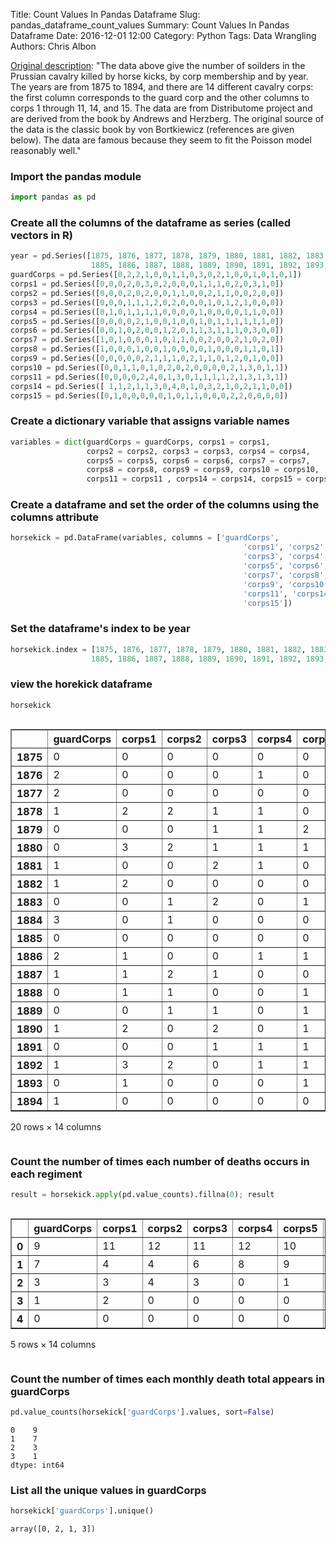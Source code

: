 Title: Count Values In Pandas Dataframe
Slug: pandas_dataframe_count_values
Summary: Count Values In Pandas Dataframe
Date: 2016-12-01 12:00
Category: Python
Tags: Data Wrangling
Authors: Chris Albon



[Original description](http://www.math.uah.edu/stat/data/HorseKicks.html): "The data above give the number of soilders in the Prussian cavalry killed by horse kicks, by corp membership and by year. The years are from 1875 to 1894, and there are 14 different cavalry corps: the first column corresponds to the guard corp and the other columns to corps 1 through 11, 14, and 15. The data are from Distributome project and are derived from the book by Andrews and Herzberg. The original source of the data is the classic book by von Bortkiewicz (references are given below). The data are famous because they seem to fit the Poisson model reasonably well."

### Import the pandas module


```python
import pandas as pd
```

### Create all the columns of the dataframe as series (called vectors in R)


```python
year = pd.Series([1875, 1876, 1877, 1878, 1879, 1880, 1881, 1882, 1883, 1884, 
                  1885, 1886, 1887, 1888, 1889, 1890, 1891, 1892, 1893, 1894])
guardCorps = pd.Series([0,2,2,1,0,0,1,1,0,3,0,2,1,0,0,1,0,1,0,1])
corps1 = pd.Series([0,0,0,2,0,3,0,2,0,0,0,1,1,1,0,2,0,3,1,0])
corps2 = pd.Series([0,0,0,2,0,2,0,0,1,1,0,0,2,1,1,0,0,2,0,0])
corps3 = pd.Series([0,0,0,1,1,1,2,0,2,0,0,0,1,0,1,2,1,0,0,0])
corps4 = pd.Series([0,1,0,1,1,1,1,0,0,0,0,1,0,0,0,0,1,1,0,0])
corps5 = pd.Series([0,0,0,0,2,1,0,0,1,0,0,1,0,1,1,1,1,1,1,0])
corps6 = pd.Series([0,0,1,0,2,0,0,1,2,0,1,1,3,1,1,1,0,3,0,0])
corps7 = pd.Series([1,0,1,0,0,0,1,0,1,1,0,0,2,0,0,2,1,0,2,0])
corps8 = pd.Series([1,0,0,0,1,0,0,1,0,0,0,0,1,0,0,0,1,1,0,1])
corps9 = pd.Series([0,0,0,0,0,2,1,1,1,0,2,1,1,0,1,2,0,1,0,0])
corps10 = pd.Series([0,0,1,1,0,1,0,2,0,2,0,0,0,0,2,1,3,0,1,1])
corps11 = pd.Series([0,0,0,0,2,4,0,1,3,0,1,1,1,1,2,1,3,1,3,1])
corps14 = pd.Series([ 1,1,2,1,1,3,0,4,0,1,0,3,2,1,0,2,1,1,0,0])
corps15 = pd.Series([0,1,0,0,0,0,0,1,0,1,1,0,0,0,2,2,0,0,0,0])
```

### Create a dictionary variable that assigns variable names


```python
variables = dict(guardCorps = guardCorps, corps1 = corps1, 
                 corps2 = corps2, corps3 = corps3, corps4 = corps4, 
                 corps5 = corps5, corps6 = corps6, corps7 = corps7, 
                 corps8 = corps8, corps9 = corps9, corps10 = corps10, 
                 corps11 = corps11 , corps14 = corps14, corps15 = corps15)
```

### Create a dataframe and set the order of the columns using the columns attribute


```python
horsekick = pd.DataFrame(variables, columns = ['guardCorps', 
                                                    'corps1', 'corps2', 
                                                    'corps3', 'corps4', 
                                                    'corps5', 'corps6', 
                                                    'corps7', 'corps8', 
                                                    'corps9', 'corps10', 
                                                    'corps11', 'corps14', 
                                                    'corps15'])
```

### Set the dataframe's index to be year


```python
horsekick.index = [1875, 1876, 1877, 1878, 1879, 1880, 1881, 1882, 1883, 1884, 
                  1885, 1886, 1887, 1888, 1889, 1890, 1891, 1892, 1893, 1894]
```

### view the horekick dataframe


```python
horsekick
```




<div style="max-height:1000px;max-width:1500px;overflow:auto;">
<table border="1" class="dataframe">
  <thead>
    <tr style="text-align: right;">
      <th></th>
      <th>guardCorps</th>
      <th>corps1</th>
      <th>corps2</th>
      <th>corps3</th>
      <th>corps4</th>
      <th>corps5</th>
      <th>corps6</th>
      <th>corps7</th>
      <th>corps8</th>
      <th>corps9</th>
      <th>corps10</th>
      <th>corps11</th>
      <th>corps14</th>
      <th>corps15</th>
    </tr>
  </thead>
  <tbody>
    <tr>
      <th>1875</th>
      <td> 0</td>
      <td> 0</td>
      <td> 0</td>
      <td> 0</td>
      <td> 0</td>
      <td> 0</td>
      <td> 0</td>
      <td> 1</td>
      <td> 1</td>
      <td> 0</td>
      <td> 0</td>
      <td> 0</td>
      <td> 1</td>
      <td> 0</td>
    </tr>
    <tr>
      <th>1876</th>
      <td> 2</td>
      <td> 0</td>
      <td> 0</td>
      <td> 0</td>
      <td> 1</td>
      <td> 0</td>
      <td> 0</td>
      <td> 0</td>
      <td> 0</td>
      <td> 0</td>
      <td> 0</td>
      <td> 0</td>
      <td> 1</td>
      <td> 1</td>
    </tr>
    <tr>
      <th>1877</th>
      <td> 2</td>
      <td> 0</td>
      <td> 0</td>
      <td> 0</td>
      <td> 0</td>
      <td> 0</td>
      <td> 1</td>
      <td> 1</td>
      <td> 0</td>
      <td> 0</td>
      <td> 1</td>
      <td> 0</td>
      <td> 2</td>
      <td> 0</td>
    </tr>
    <tr>
      <th>1878</th>
      <td> 1</td>
      <td> 2</td>
      <td> 2</td>
      <td> 1</td>
      <td> 1</td>
      <td> 0</td>
      <td> 0</td>
      <td> 0</td>
      <td> 0</td>
      <td> 0</td>
      <td> 1</td>
      <td> 0</td>
      <td> 1</td>
      <td> 0</td>
    </tr>
    <tr>
      <th>1879</th>
      <td> 0</td>
      <td> 0</td>
      <td> 0</td>
      <td> 1</td>
      <td> 1</td>
      <td> 2</td>
      <td> 2</td>
      <td> 0</td>
      <td> 1</td>
      <td> 0</td>
      <td> 0</td>
      <td> 2</td>
      <td> 1</td>
      <td> 0</td>
    </tr>
    <tr>
      <th>1880</th>
      <td> 0</td>
      <td> 3</td>
      <td> 2</td>
      <td> 1</td>
      <td> 1</td>
      <td> 1</td>
      <td> 0</td>
      <td> 0</td>
      <td> 0</td>
      <td> 2</td>
      <td> 1</td>
      <td> 4</td>
      <td> 3</td>
      <td> 0</td>
    </tr>
    <tr>
      <th>1881</th>
      <td> 1</td>
      <td> 0</td>
      <td> 0</td>
      <td> 2</td>
      <td> 1</td>
      <td> 0</td>
      <td> 0</td>
      <td> 1</td>
      <td> 0</td>
      <td> 1</td>
      <td> 0</td>
      <td> 0</td>
      <td> 0</td>
      <td> 0</td>
    </tr>
    <tr>
      <th>1882</th>
      <td> 1</td>
      <td> 2</td>
      <td> 0</td>
      <td> 0</td>
      <td> 0</td>
      <td> 0</td>
      <td> 1</td>
      <td> 0</td>
      <td> 1</td>
      <td> 1</td>
      <td> 2</td>
      <td> 1</td>
      <td> 4</td>
      <td> 1</td>
    </tr>
    <tr>
      <th>1883</th>
      <td> 0</td>
      <td> 0</td>
      <td> 1</td>
      <td> 2</td>
      <td> 0</td>
      <td> 1</td>
      <td> 2</td>
      <td> 1</td>
      <td> 0</td>
      <td> 1</td>
      <td> 0</td>
      <td> 3</td>
      <td> 0</td>
      <td> 0</td>
    </tr>
    <tr>
      <th>1884</th>
      <td> 3</td>
      <td> 0</td>
      <td> 1</td>
      <td> 0</td>
      <td> 0</td>
      <td> 0</td>
      <td> 0</td>
      <td> 1</td>
      <td> 0</td>
      <td> 0</td>
      <td> 2</td>
      <td> 0</td>
      <td> 1</td>
      <td> 1</td>
    </tr>
    <tr>
      <th>1885</th>
      <td> 0</td>
      <td> 0</td>
      <td> 0</td>
      <td> 0</td>
      <td> 0</td>
      <td> 0</td>
      <td> 1</td>
      <td> 0</td>
      <td> 0</td>
      <td> 2</td>
      <td> 0</td>
      <td> 1</td>
      <td> 0</td>
      <td> 1</td>
    </tr>
    <tr>
      <th>1886</th>
      <td> 2</td>
      <td> 1</td>
      <td> 0</td>
      <td> 0</td>
      <td> 1</td>
      <td> 1</td>
      <td> 1</td>
      <td> 0</td>
      <td> 0</td>
      <td> 1</td>
      <td> 0</td>
      <td> 1</td>
      <td> 3</td>
      <td> 0</td>
    </tr>
    <tr>
      <th>1887</th>
      <td> 1</td>
      <td> 1</td>
      <td> 2</td>
      <td> 1</td>
      <td> 0</td>
      <td> 0</td>
      <td> 3</td>
      <td> 2</td>
      <td> 1</td>
      <td> 1</td>
      <td> 0</td>
      <td> 1</td>
      <td> 2</td>
      <td> 0</td>
    </tr>
    <tr>
      <th>1888</th>
      <td> 0</td>
      <td> 1</td>
      <td> 1</td>
      <td> 0</td>
      <td> 0</td>
      <td> 1</td>
      <td> 1</td>
      <td> 0</td>
      <td> 0</td>
      <td> 0</td>
      <td> 0</td>
      <td> 1</td>
      <td> 1</td>
      <td> 0</td>
    </tr>
    <tr>
      <th>1889</th>
      <td> 0</td>
      <td> 0</td>
      <td> 1</td>
      <td> 1</td>
      <td> 0</td>
      <td> 1</td>
      <td> 1</td>
      <td> 0</td>
      <td> 0</td>
      <td> 1</td>
      <td> 2</td>
      <td> 2</td>
      <td> 0</td>
      <td> 2</td>
    </tr>
    <tr>
      <th>1890</th>
      <td> 1</td>
      <td> 2</td>
      <td> 0</td>
      <td> 2</td>
      <td> 0</td>
      <td> 1</td>
      <td> 1</td>
      <td> 2</td>
      <td> 0</td>
      <td> 2</td>
      <td> 1</td>
      <td> 1</td>
      <td> 2</td>
      <td> 2</td>
    </tr>
    <tr>
      <th>1891</th>
      <td> 0</td>
      <td> 0</td>
      <td> 0</td>
      <td> 1</td>
      <td> 1</td>
      <td> 1</td>
      <td> 0</td>
      <td> 1</td>
      <td> 1</td>
      <td> 0</td>
      <td> 3</td>
      <td> 3</td>
      <td> 1</td>
      <td> 0</td>
    </tr>
    <tr>
      <th>1892</th>
      <td> 1</td>
      <td> 3</td>
      <td> 2</td>
      <td> 0</td>
      <td> 1</td>
      <td> 1</td>
      <td> 3</td>
      <td> 0</td>
      <td> 1</td>
      <td> 1</td>
      <td> 0</td>
      <td> 1</td>
      <td> 1</td>
      <td> 0</td>
    </tr>
    <tr>
      <th>1893</th>
      <td> 0</td>
      <td> 1</td>
      <td> 0</td>
      <td> 0</td>
      <td> 0</td>
      <td> 1</td>
      <td> 0</td>
      <td> 2</td>
      <td> 0</td>
      <td> 0</td>
      <td> 1</td>
      <td> 3</td>
      <td> 0</td>
      <td> 0</td>
    </tr>
    <tr>
      <th>1894</th>
      <td> 1</td>
      <td> 0</td>
      <td> 0</td>
      <td> 0</td>
      <td> 0</td>
      <td> 0</td>
      <td> 0</td>
      <td> 0</td>
      <td> 1</td>
      <td> 0</td>
      <td> 1</td>
      <td> 1</td>
      <td> 0</td>
      <td> 0</td>
    </tr>
  </tbody>
</table>
<p>20 rows × 14 columns</p>
</div>



### Count the number of times each number of deaths occurs in each regiment


```python
result = horsekick.apply(pd.value_counts).fillna(0); result
```




<div style="max-height:1000px;max-width:1500px;overflow:auto;">
<table border="1" class="dataframe">
  <thead>
    <tr style="text-align: right;">
      <th></th>
      <th>guardCorps</th>
      <th>corps1</th>
      <th>corps2</th>
      <th>corps3</th>
      <th>corps4</th>
      <th>corps5</th>
      <th>corps6</th>
      <th>corps7</th>
      <th>corps8</th>
      <th>corps9</th>
      <th>corps10</th>
      <th>corps11</th>
      <th>corps14</th>
      <th>corps15</th>
    </tr>
  </thead>
  <tbody>
    <tr>
      <th>0</th>
      <td> 9</td>
      <td> 11</td>
      <td> 12</td>
      <td> 11</td>
      <td> 12</td>
      <td> 10</td>
      <td> 9</td>
      <td> 11</td>
      <td> 13</td>
      <td> 10</td>
      <td> 10</td>
      <td> 6</td>
      <td> 6</td>
      <td> 14</td>
    </tr>
    <tr>
      <th>1</th>
      <td> 7</td>
      <td>  4</td>
      <td>  4</td>
      <td>  6</td>
      <td>  8</td>
      <td>  9</td>
      <td> 7</td>
      <td>  6</td>
      <td>  7</td>
      <td>  7</td>
      <td>  6</td>
      <td> 8</td>
      <td> 8</td>
      <td>  4</td>
    </tr>
    <tr>
      <th>2</th>
      <td> 3</td>
      <td>  3</td>
      <td>  4</td>
      <td>  3</td>
      <td>  0</td>
      <td>  1</td>
      <td> 2</td>
      <td>  3</td>
      <td>  0</td>
      <td>  3</td>
      <td>  3</td>
      <td> 2</td>
      <td> 3</td>
      <td>  2</td>
    </tr>
    <tr>
      <th>3</th>
      <td> 1</td>
      <td>  2</td>
      <td>  0</td>
      <td>  0</td>
      <td>  0</td>
      <td>  0</td>
      <td> 2</td>
      <td>  0</td>
      <td>  0</td>
      <td>  0</td>
      <td>  1</td>
      <td> 3</td>
      <td> 2</td>
      <td>  0</td>
    </tr>
    <tr>
      <th>4</th>
      <td> 0</td>
      <td>  0</td>
      <td>  0</td>
      <td>  0</td>
      <td>  0</td>
      <td>  0</td>
      <td> 0</td>
      <td>  0</td>
      <td>  0</td>
      <td>  0</td>
      <td>  0</td>
      <td> 1</td>
      <td> 1</td>
      <td>  0</td>
    </tr>
  </tbody>
</table>
<p>5 rows × 14 columns</p>
</div>



### Count the number of times each monthly death total appears in guardCorps


```python
pd.value_counts(horsekick['guardCorps'].values, sort=False)
```




    0    9
    1    7
    2    3
    3    1
    dtype: int64



### List all the unique values in guardCorps


```python
horsekick['guardCorps'].unique()
```




    array([0, 2, 1, 3])


